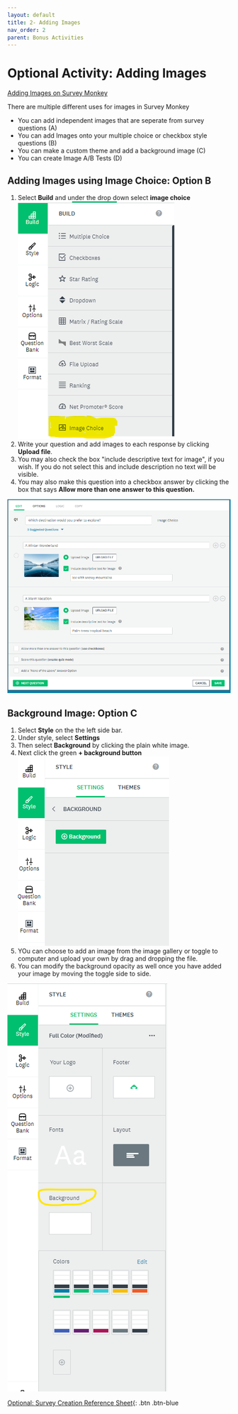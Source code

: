```yaml
---
layout: default
title: 2- Adding Images
nav_order: 2
parent: Bonus Activities
---
```


# Optional Activity: Adding Images

[Adding Images on Survey Monkey](https://help.surveymonkey.com/en/surveymonkey/create/adding-images/)

There are multiple different uses for images in Survey Monkey
- You can add independent images that are seperate from survey questions (A)
- You can add Images onto your multiple choice or checkbox style questions (B)
- You can make a custom theme and add a background image (C)
- You can create Image A/B Tests (D)

## Adding Images using Image Choice: Option B
1. Select **Build** and under the drop down select **image choice**<br> <img src="images/image-choice.png"><br>
2. Write your question and add images to each response by clicking **Upload file**.
3. You may also check the box "include descriptive text for image", if you wish. If you do not select this and include description no text will be visible.
4. You may also make this question into a checkbox answer by clicking the box that says **Allow more than one answer to this question.**
<img src="images/image-choice-example.png">

## Background Image: Option C
1. Select **Style** on the the left side bar.
2. Under style, select **Settings**
3. Then select **Background** by clicking the plain white image.
4. Next click the green **+ background button** <img src="images/background-button.png">
5. YOu can choose to add an image from the image gallery or toggle to computer and upload your own by drag and dropping the file.
6. You can modify the background opacity as well once you have added your image by moving the toggle side to side. 
<img src="images/background.png">

[Optional: Survey Creation Reference Sheet](reference-sheet.html){: .btn .btn-blue 
